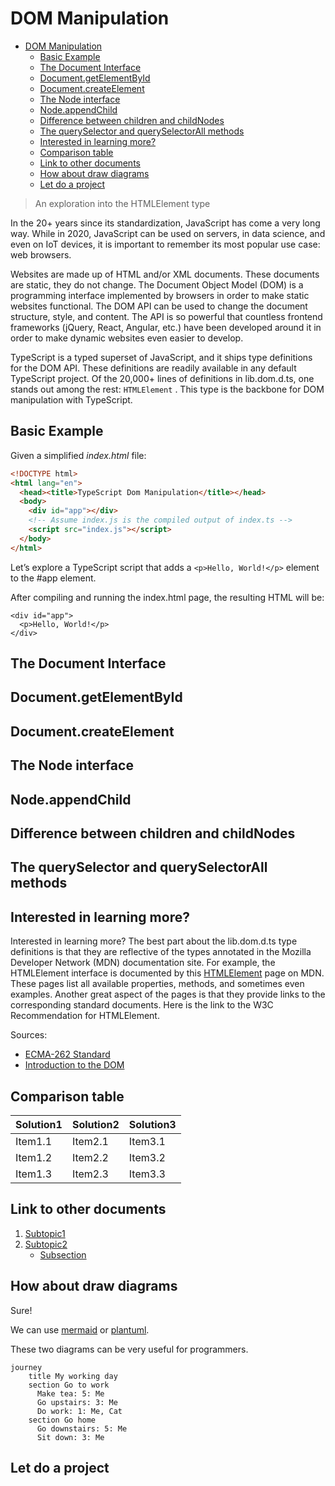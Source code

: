 # DOM Manipulation

- [DOM Manipulation](#dom-manipulation)
  - [Basic Example](#basic-example)
  - [The Document Interface](#the-document-interface)
  - [Document.getElementById](#documentgetelementbyid)
  - [Document.createElement](#documentcreateelement)
  - [The Node interface](#the-node-interface)
  - [Node.appendChild](#nodeappendchild)
  - [Difference between children and childNodes](#difference-between-children-and-childnodes)
  - [The querySelector and querySelectorAll methods](#the-queryselector-and-queryselectorall-methods)
  - [Interested in learning more?](#interested-in-learning-more)
  - [Comparison table](#comparison-table)
  - [Link to other documents](#link-to-other-documents)
  - [How about draw diagrams](#how-about-draw-diagrams)
  - [Let do a project](#let-do-a-project)

> An exploration into the HTMLElement type

In the 20+ years since its standardization, JavaScript has come a very long way. While in 2020, JavaScript can be used on servers, in data science, and even on IoT devices, it is important to remember its most popular use case: web browsers.

Websites are made up of HTML and/or XML documents. These documents are static, they do not change. The Document Object Model (DOM) is a programming interface implemented by browsers in order to make static websites functional. The DOM API can be used to change the document structure, style, and content. The API is so powerful that countless frontend frameworks (jQuery, React, Angular, etc.) have been developed around it in order to make dynamic websites even easier to develop.

TypeScript is a typed superset of JavaScript, and it ships type definitions for the DOM API. These definitions are readily available in any default TypeScript project. Of the 20,000+ lines of definitions in lib.dom.d.ts, one stands out among the rest: `HTMLElement` . This type is the backbone for DOM manipulation with TypeScript.

## Basic Example

Given a simplified *index.html* file:

```html
<!DOCTYPE html>
<html lang="en">
  <head><title>TypeScript Dom Manipulation</title></head>
  <body>
    <div id="app"></div>
    <!-- Assume index.js is the compiled output of index.ts -->
    <script src="index.js"></script>
  </body>
</html>
```

Let’s explore a TypeScript script that adds a `<p>Hello, World!</p>` element to the #app element.

After compiling and running the index.html page, the resulting HTML will be:

```
<div id="app">
  <p>Hello, World!</p>
</div>
```

## The Document Interface

## Document.getElementById

## Document.createElement

## The Node interface

## Node.appendChild

## Difference between children and childNodes

## The querySelector and querySelectorAll methods

## Interested in learning more?

Interested in learning more?
The best part about the lib.dom.d.ts type definitions is that they are reflective of the types annotated in the Mozilla Developer Network (MDN) documentation site. For example, the HTMLElement interface is documented by this [HTMLElement][label] page on MDN. These pages list all available properties, methods, and sometimes even examples. Another great aspect of the pages is that they provide links to the corresponding standard documents. Here is the link to the W3C Recommendation for HTMLElement.

[label]: https://developer.mozilla.org/docs/Web/API/HTMLElement

Sources:

- [ECMA-262 Standard][label2]
- [Introduction to the DOM][label3]

## Comparison table

| Solution1 | Solution2 | Solution3 |
| --------- | --------- | --------- |
| Item1.1   | Item2.1   | Item3.1   |
| Item1.2   | Item2.2   | Item3.2   |
| Item1.3   | Item2.3   | Item3.3   |

## Link to other documents

1. [Subtopic1](Subtopic1..md)
2. [Subtopic2](Subtopic2.md)
   - [Subsection](Subtopic2.md#this-is-subtopic2)

## How about draw diagrams

Sure!

We can use [mermaid](https://mermaid-js.github.io/) or [plantuml](https://plantuml.com/zh/).

These two diagrams can be very useful for programmers.

```mermaid
journey
    title My working day
    section Go to work
      Make tea: 5: Me
      Go upstairs: 3: Me
      Do work: 1: Me, Cat
    section Go home
      Go downstairs: 5: Me
      Sit down: 3: Me
```

## Let do a project

[label2]: http://www.ecma-international.org/ecma-262/10.0/index.html
[label3]: https://developer.mozilla.org/docs/Web/API/Document_Object_Model/Introduction